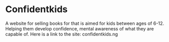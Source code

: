 # Confidentkids
A website for selling books for that is aimed for kids between ages of 6-12. Helping them develop confidence, mental awareness of what they are capable of.
Here is a link to the site: confidentkids.ng
